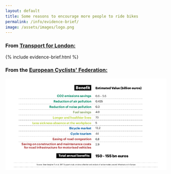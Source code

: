 ```yaml
---
layout: default
title: Some reasons to encourage more people to ride bikes
permalink: /info/evidence-brief/
image: /assets/images/logo.png
---
```


### From [Transport for London:](http://content.tfl.gov.uk/walking-cycling-economic-benefits-summary-pack.pdf)

{% include evidence-brief.html %}

### From the [European Cyclists' Federation:](https://ecf.com/sites/ecf.com/files/TheBenefitsOfCycling2018.pdf)


<img src = "/assets/images/TheBenefitsOfCycling2018.png" class = "img-fluid" alt = "Global annual benefit of cycling">

